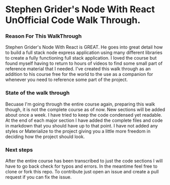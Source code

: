 # Stephen Grider's Node With React UnOfficial Code Walk Through.

### Reason For This WalkThrough
Stephen Grider's Node With React is GREAT. He goes into great detail how to build a full stack node express application using many different libraries to create a fully functioning full stack application. I loved the course but found myself having to return to hours of videos to find some small part of reference material that I needed. I've created this walk through as an addition to his course free for the world to the use as a companion for whenever you need to reference some part of the project.

### State of the walk through
Becuase I'm going through the entire course again, preparing this walk though, it is not the complete course as of now. New sections will be added about once a week. I have tried to keep the code condensed yet readable. At the end of each major section I have added the complete files and code in markdown that you should have up to that point. I have not added any styles or Materialize to the project giving you a little more freedom in deciding how the project should look. 

### Next steps
After the entire course has been transcribed to just the code sections I will have to go back check for typos and errors. In the meantime feel free to clone or fork this repo. To contribute just open an issue and create a pull request if you can fix the issue. 